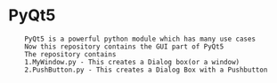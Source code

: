 # PyQt5
        PyQt5 is a powerful python module which has many use cases
        Now this repository contains the GUI part of PyQt5
        The repository contains
        1.MyWindow.py - This creates a Dialog box(or a window)
        2.PushButton.py - This creates a Dialog Box with a Pushbutton
        
